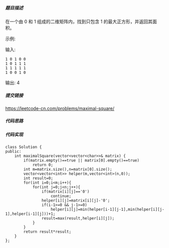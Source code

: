 ##### 题目描述
在一个由 0 和 1 组成的二维矩阵内，找到只包含 1 的最大正方形，并返回其面积。

示例:

输入: 
```
1 0 1 0 0
1 0 1 1 1
1 1 1 1 1
1 0 0 1 0
```
输出: 4




##### 提交链接
https://leetcode-cn.com/problems/maximal-square/



##### 代码思路




##### 代码实现

```
class Solution {
public:
    int maximalSquare(vector<vector<char>>& matrix) {
        if(matrix.empty()==true || matrix[0].empty()==true) 
            return 0;
        int m=matrix.size(),n=matrix[0].size();
        vector<vector<int>> helper(m,vector<int>(n,0));
        int result=0;
        for(int i=0;i<m;i++){
            for(int j=0;j<n;j++){
                if(matrix[i][j]=='0')
                    continue;
                helper[i][j]=matrix[i][j]-'0';
                if(i-1>=0 && j-1>=0)
                    helper[i][j]=min(helper[i-1][j-1],min(helper[i][j-1],helper[i-1][j]))+1;
                result=max(result,helper[i][j]);
            }
        }
        return result*result;
    }
};


```
